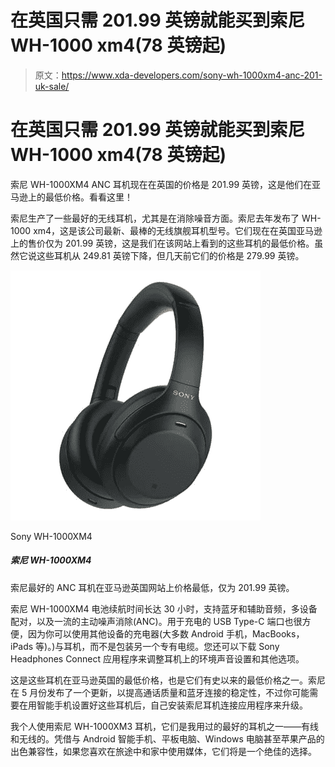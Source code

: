 # 在英国只需 201.99 英镑就能买到索尼 WH-1000 xm4(78 英镑起)

> 原文：<https://www.xda-developers.com/sony-wh-1000xm4-anc-201-uk-sale/>

# 在英国只需 201.99 英镑就能买到索尼 WH-1000 xm4(78 英镑起)

索尼 WH-1000XM4 ANC 耳机现在在英国的价格是 201.99 英镑，这是他们在亚马逊上的最低价格。看看这里！

索尼生产了一些最好的无线耳机，尤其是在消除噪音方面。索尼去年发布了 WH-1000 xm4，这是该公司最新、最棒的无线旗舰耳机型号。它们现在在英国亚马逊上的售价仅为 201.99 英镑，这是我们在该网站上看到的这些耳机的最低价格。虽然它说这些耳机从 249.81 英镑下降，但几天前它们的价格是 279.99 英镑。

 <picture>![Save $100 on one of the best ANC headphones available in the market -- the Sony WH-1000XM4.](img/272fc2368f6cd58aa2d5d7c88ef3a931.png)</picture> 

Sony WH-1000XM4

##### 索尼 WH-1000XM4

索尼最好的 ANC 耳机在亚马逊英国网站上价格最低，仅为 201.99 英镑。

索尼 WH-1000XM4 电池续航时间长达 30 小时，支持蓝牙和辅助音频，多设备配对，以及一流的主动噪声消除(ANC)。用于充电的 USB Type-C 端口也很方便，因为你可以使用其他设备的充电器(大多数 Android 手机，MacBooks，iPads 等)。)与耳机，而不是包装另一个专有电缆。您还可以下载 Sony Headphones Connect 应用程序来调整耳机上的环境声音设置和其他选项。

这是这些耳机在亚马逊英国的最低价格，也是它们有史以来的最低价格之一。索尼在 5 月份发布了一个更新，以提高通话质量和蓝牙连接的稳定性，不过你可能需要在用智能手机设置好这些耳机后，自己安装索尼耳机连接应用程序来升级。

我个人使用索尼 WH-1000XM3 耳机，它们是我用过的最好的耳机之一——有线和无线的。凭借与 Android 智能手机、平板电脑、Windows 电脑甚至苹果产品的出色兼容性，如果您喜欢在旅途中和家中使用媒体，它们将是一个绝佳的选择。